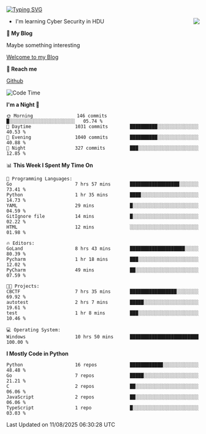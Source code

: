 [![Typing SVG](https://readme-typing-svg.herokuapp.com?font=Fira+Code&pause=1000&random=false&width=450&height=60&lines=Hello+%F0%9F%91%8B%F0%9F%8F%BB;I'm+JBNRZ)](https://git.io/typing-svg)

<a href="#">
  <img align="right" src="https://github-readme-stats.vercel.app/api?username=JBNRZ&show_icons=true&bg_color=15,f2f7fd,E0EAFC" />
</a>

- I'm learning Cyber Security in HDU

 **🌱 My Blog**

Maybe something interesting

[Welcome to my Blog](https://jbnrz.com.cn/)

 **💬 Reach me** 

[Github](https://github.com/JBNRZ)


<!--START_SECTION:waka-->
![Code Time](http://img.shields.io/badge/Code%20Time-1%2C366%20hrs%2010%20mins-blue)

**I'm a Night 🦉** 

```text
🌞 Morning                146 commits         █░░░░░░░░░░░░░░░░░░░░░░░░   05.74 % 
🌆 Daytime                1031 commits        ██████████░░░░░░░░░░░░░░░   40.53 % 
🌃 Evening                1040 commits        ██████████░░░░░░░░░░░░░░░   40.88 % 
🌙 Night                  327 commits         ███░░░░░░░░░░░░░░░░░░░░░░   12.85 % 
```


📊 **This Week I Spent My Time On** 

```text
💬 Programming Languages: 
Go                       7 hrs 57 mins       ██████████████████░░░░░░░   73.41 % 
Python                   1 hr 35 mins        ████░░░░░░░░░░░░░░░░░░░░░   14.73 % 
YAML                     29 mins             █░░░░░░░░░░░░░░░░░░░░░░░░   04.59 % 
GitIgnore file           14 mins             █░░░░░░░░░░░░░░░░░░░░░░░░   02.22 % 
HTML                     12 mins             ░░░░░░░░░░░░░░░░░░░░░░░░░   01.98 % 

🔥 Editors: 
GoLand                   8 hrs 43 mins       ████████████████████░░░░░   80.39 % 
Pycharm                  1 hr 18 mins        ███░░░░░░░░░░░░░░░░░░░░░░   12.02 % 
PyCharm                  49 mins             ██░░░░░░░░░░░░░░░░░░░░░░░   07.59 % 

🐱‍💻 Projects: 
CBCTF                    7 hrs 35 mins       █████████████████░░░░░░░░   69.92 % 
autotest                 2 hrs 7 mins        █████░░░░░░░░░░░░░░░░░░░░   19.61 % 
test                     1 hr 8 mins         ███░░░░░░░░░░░░░░░░░░░░░░   10.46 % 

💻 Operating System: 
Windows                  10 hrs 50 mins      █████████████████████████   100.00 % 
```

**I Mostly Code in Python** 

```text
Python                   16 repos            ████████████░░░░░░░░░░░░░   48.48 % 
Go                       7 repos             █████░░░░░░░░░░░░░░░░░░░░   21.21 % 
C                        2 repos             ██░░░░░░░░░░░░░░░░░░░░░░░   06.06 % 
JavaScript               2 repos             ██░░░░░░░░░░░░░░░░░░░░░░░   06.06 % 
TypeScript               1 repo              █░░░░░░░░░░░░░░░░░░░░░░░░   03.03 % 
```




 Last Updated on 11/08/2025 06:30:28 UTC
<!--END_SECTION:waka-->
